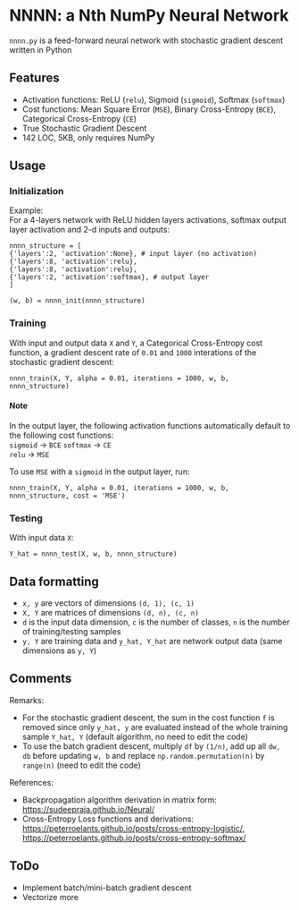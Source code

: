# NNNN: a Nth NumPy Neural Network

`nnnn.py` is a feed-forward neural network with stochastic gradient descent written in Python

## Features

* Activation functions: ReLU (`relu`), Sigmoid (`sigmoid`), Softmax (`softmax`)
* Cost functions: Mean Square Error (`MSE`), Binary Cross-Entropy (`BCE`), Categorical Cross-Entropy (`CE`)
* True Stochastic Gradient Descent
* 142 LOC, 5KB, only requires NumPy

## Usage

### Initialization

Example:  
For a 4-layers network with ReLU hidden layers activations, softmax output layer activation and 2-d inputs and outputs:
```
nnnn_structure = [
{'layers':2, 'activation':None}, # input layer (no activation)
{'layers':8, 'activation':relu},
{'layers':8, 'activation':relu},
{'layers':2, 'activation':softmax}, # output layer
]

(w, b) = nnnn_init(nnnn_structure)
```

### Training

With input and output data `X` and `Y`, a Categorical Cross-Entropy cost function, a gradient descent rate of `0.01` and `1000` interations of the stochastic gradient descent:
```
nnnn_train(X, Y, alpha = 0.01, iterations = 1000, w, b, nnnn_structure)
```

#### Note

In the output layer, the following activation functions automatically default to the following cost functions:  
`sigmoid` → `BCE` 
`softmax` → `CE`  
`relu` → `MSE`

To use `MSE` with a `sigmoid` in the output layer, run:  
```
nnnn_train(X, Y, alpha = 0.01, iterations = 1000, w, b, nnnn_structure, cost = 'MSE')
```

### Testing

With input data `X`:

```
Y_hat = nnnn_test(X, w, b, nnnn_structure)
```

## Data formatting

* `x, y` are vectors of dimensions `(d, 1), (c, 1)`
* `X, Y` are matrices of dimensions `(d, n), (c, n)`
* `d` is the input data dimension, `c` is the number of classes, `n` is the number of training/testing samples
* `y, Y` are training data and `y_hat, Y_hat` are network output data (same dimensions as `y, Y`)

## Comments

Remarks:
* For the stochastic gradient descent, the sum in the cost function `f` is removed since only `y_hat, y` are evaluated instead of the whole training sample `Y_hat, Y` (default algorithm, no need to edit the code)
* To use the batch gradient descent, multiply `df` by `(1/n)`, add up all `dw, db` before updating `w, b` and replace `np.random.permutation(n)` by `range(n)` (need to edit the code)

References:
* Backpropagation algorithm derivation in matrix form: https://sudeepraja.github.io/Neural/
* Cross-Entropy Loss functions and derivations: https://peterroelants.github.io/posts/cross-entropy-logistic/, https://peterroelants.github.io/posts/cross-entropy-softmax/

## ToDo

* Implement batch/mini-batch gradient descent
* Vectorize more
